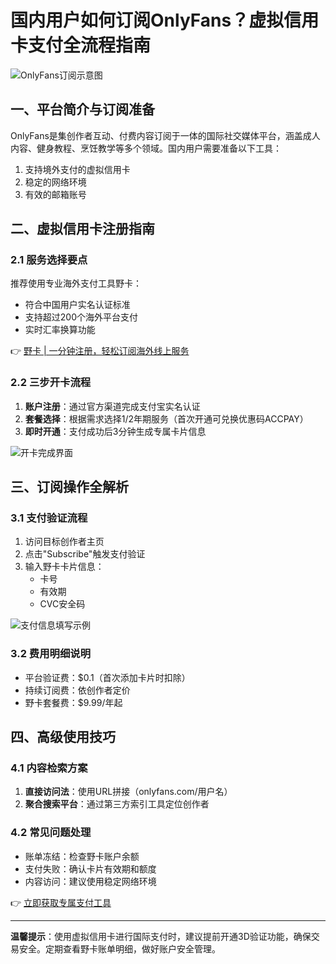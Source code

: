 # 国内用户如何订阅OnlyFans？虚拟信用卡支付全流程指南

![OnlyFans订阅示意图](https://bbtdd.com/wp-content/uploads/img/74949172482450.webp)

## 一、平台简介与订阅准备
OnlyFans是集创作者互动、付费内容订阅于一体的国际社交媒体平台，涵盖成人内容、健身教程、烹饪教学等多个领域。国内用户需要准备以下工具：
1. 支持境外支付的虚拟信用卡
2. 稳定的网络环境
3. 有效的邮箱账号

## 二、虚拟信用卡注册指南
### 2.1 服务选择要点
推荐使用专业海外支付工具野卡：
- 符合中国用户实名认证标准
- 支持超过200个海外平台支付
- 实时汇率换算功能

👉 [野卡 | 一分钟注册，轻松订阅海外线上服务](https://bbtdd.com/yeka)

### 2.2 三步开卡流程
1. **账户注册**：通过官方渠道完成支付宝实名认证
2. **套餐选择**：根据需求选择1/2年期服务（首次开通可兑换优惠码ACCPAY）
3. **即时开通**：支付成功后3分钟生成专属卡片信息

![开卡完成界面](https://bbtdd.com/wp-content/uploads/img/1677436826.webp)

## 三、订阅操作全解析
### 3.1 支付验证流程
1. 访问目标创作者主页
2. 点击"Subscribe"触发支付验证
3. 输入野卡卡片信息：
   - 卡号
   - 有效期
   - CVC安全码

![支付信息填写示例](https://bbtdd.com/wp-content/uploads/img/415458488919.webp)

### 3.2 费用明细说明
- 平台验证费：$0.1（首次添加卡片时扣除）
- 持续订阅费：依创作者定价
- 野卡套餐费：$9.99/年起

## 四、高级使用技巧
### 4.1 内容检索方案
1. **直接访问法**：使用URL拼接（onlyfans.com/用户名）
2. **聚合搜索平台**：通过第三方索引工具定位创作者

### 4.2 常见问题处理
- 账单冻结：检查野卡账户余额
- 支付失败：确认卡片有效期和额度
- 内容访问：建议使用稳定网络环境

👉 [立即获取专属支付工具](https://bbtdd.com/yeka)

---

**温馨提示**：使用虚拟信用卡进行国际支付时，建议提前开通3D验证功能，确保交易安全。定期查看野卡账单明细，做好账户安全管理。